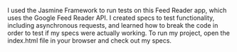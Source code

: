 I used the Jasmine Framework to run tests on this Feed Reader app, which uses the Google Feed Reader API. I created specs to test functionality, including asynchronous requests, and learned how to break the code in order to test if my specs were actually working. To run my project, open the index.html file in your browser and check out my specs.

